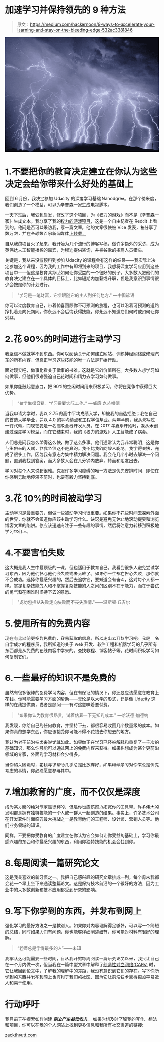 # 加速学习并保持领先的 9 种方法

> 原文：<https://medium.com/hackernoon/9-ways-to-accelerate-your-learning-and-stay-on-the-bleeding-edge-532ac3381846>

![](img/8920ff7843789f8cceddb8eaaedceb8d.png)

# 1.不要把你的教育决定建立在你认为这些决定会给你带来什么好处的基础上

回到 6 月份，我决定参加 Udacity 的深度学习基础 Nanodgree。在那个纳米度，我们创造了一个模型，可以为辛普森一家生成电视脚本。

一天下班后，我受到启发，修改了这个项目，为《权力的游戏》而不是《辛普森一家》生成文本。我分享了我的[权力的游戏项目](https://github.com/zackthoutt/got-book-6)，这是一个自由记者在 Reddit 上看到的。他问是否可以采访我，写一篇文章。他的文章很快被 Vice 发表，被分享了数万次，并在全球数百家新闻媒体[上转载。](https://www.google.com/search?q=zack+thoutt+game+of+thrones&oq=zack+thoutt)

自从我的项目火了起来，我开始为几个流行的博客写稿，做许多额外的采访，成为英伟达人工智能播客的嘉宾，为穆迪提供咨询，并被谷歌的招聘人员猎头。

关键是，我从来没有预料到参加 Udacity 的课程会有这样的结果——我实际上决定参加这个课程，因为我的工作中有即将到来的项目，我想将深度学习应用到这些项目中——但这是教育*实际上*如何让你受益的一个很好的例子。大多数人把他们的教育决定建立在一个具体的目标上，比如短期内加薪或升职，但是我意识到事情很少会按照你的计划进行。

> "学习是一笔财富，它会跟随它的主人到任何地方."
> —中国谚语

你可以过度教育自己，带着惊喜回顾你不可预测的旅程，也可以沿着可预测的道路挣扎着走向死胡同。你永远不会后悔获得技能，你永远不知道它们何时或如何让你受益。

# 2.花 90%的时间进行主动学习

我坚信不做就学不到东西。你可以阅读关于如何建立网站、训练神经网络或修理汽车的所有内容，但真正学习这些技能的唯一方法是开始行动。

面对现实吧，做事比看关于做事的书难。这就是它的价值所在。大多数人想学习如何做事，但他们很难强迫自己花时间和精力去学习如何做事。

如果你能鼓起意志力，把 90%的空闲时间用来积极学习，你将在竞争中获得巨大优势。

> “做学生很容易。学习需要实际工作。”
> —威廉·克劳福德

当我申请大学时，我以 2.75 的高中平均成绩入学，却被我的首选拒绝；我在自己的首选大学毕业，并以 4.0 的平均绩点和工程学位毕业。两年半前，我从未写过一行代码，而现在我是一名高级全栈开发人员。在 2017 年夏季开始时，我从未创建过深度学习模型，而在它结束时，我的《权力的游戏》人工智能成了病毒。

人们总是问我怎么学得这么快，做了这么多事。他们通常认为我非常聪明，这是你与生俱来的天赋，但我坚信这不是真的。我不比我的同龄人聪明。我学得很快，完成了很多工作，因为我有意志力集中精力解决问题。我会花几个小时去解决一个问题，直到我找到答案，而大多数人会在几分钟内放弃，转而和朋友出去。

学习对每个人来说都很难。克服许多学习障碍的唯一方法是优先安排时间，即使在你感到无助地停滞不前时，也要有毅力坚持到底。

# 3.花 10%的时间被动学习

主动学习是最重要的，但做一些被动学习也很重要。如果你不花些时间去探索外面的世界，你就不会知道你应该主动学习什么。诀窍是避免无休止地滚动提要和浏览博客文章的陷阱。你应该迅速专注于一些有趣的事情，然后将注意力转移到积极地学习它们上。

# 4.不要害怕失败

这大概是我人生中最顶级的一课，但也适用于教育自己。我看到很多人避免尝试学习东西，因为他们担心他们会失败或者太难了。如果你一生都在担心失败，那你就不会成功。选择你最感兴趣的，然后去追求它，要知道会有奋斗，这对每个人都一样。掌握复杂技能的人和不掌握复杂技能的人之间的区别不在于能力，而在于尝试的勇气和在困难时坚持下去的意愿。

> "成功包括从失败走向失败而不丧失热情."——温斯顿·丘吉尔

# 5.使用所有的免费内容

现在有比以前更多的免费的、容易获取的信息，所以走出去开始学习吧。我是一名自学成才的程序员，我所知道的关于 web 开发、软件工程和机器学习的几乎所有东西都是从免费的在线内容中学来的。查找教程、博客帖子等。花时间积极学习如何复制它们。

# 6.一些最好的知识不是免费的

虽然有很多很棒的免费学习内容，但在有保证的情况下，你还是应该愿意在教育上花钱。你可能需要学习方面的帮助——无论是以大学的形式，还是像 Udacity 这样的在线提供商，或者是顾问——有时这意味着要付费。

> "如果你认为教育很昂贵，试着估算一下无知的成本."
> —哈沃德·加德纳

我发现，你给自己的任何教育，并坚持下去，都很容易收回几个数量级的成本。如果你真的想学东西，你应该接受你可能不得不花钱去你想去的地方。

我认为对于前沿技术来说尤其如此。如果你正在学习已经被解释和重复了一千次的基础知识，那么你可能可以通过网上的免费内容来获得。如果你想成为某个更前沿领域的专家，外面的学习材料会少得多。

当你陷入困境时，花钱寻求帮助几乎总是比放弃好。如果继续学习对你来说是优先考虑的事情，你必须愿意参与其中。

# 7.增加教育的广度，而不仅仅是深度

成为某方面的绝对专家是很棒的，但是你也应该努力拓宽你的工具带。许多伟大的发明都是拥有独特技能的一个人或一群人一起创造的结果。事实上，许多技术公司在开发软件时面临的最大挑战之一是教育他们的工程师、设计师、营销人员等。他们业务领域的知识。

同样，不要把你受教育的广度建立在你认为它会如何让你受益的基础上，学习你最感兴趣的东西和你最感兴趣的东西，利用你独特技能的机会会找到你。

# 8.每周阅读一篇研究论文

这是我最喜欢的新习惯之一。我把自己感兴趣的研究文章排成一列，每个周末我都会花一个早上坐下来通读整篇论文。这是保持技术前沿的一个很好的方法，因为工业中的大多数创新和技术应用都受到研究的影响。

# 9.写下你学到的东西，并发布到网上

强化学习的最好方法之一是教别人。如果你对内容理解得足够好，可以写一个简短的总结，同时如果人们有问题，你也能够详细阐述细节，你可能对材料有很好的理解。

> “老师总是学得最多的人”——未知

我承认这可能需要一些时间，自从我开始每周阅读一篇研究论文以来，我只让自己在一个月内做一次，但当我在一篇中型文章中解释了[创造性对立网络(CANs)](https://hackernoon.com/what-are-creative-adversarial-networks-cans-bb81d09aa235) 时，它让我回到论文中，了解我的理解中的差距，我没有意识到它们的存在。写下你所学到的东西并发布到网上也有利于我们的社区，因为它让前沿技术变得更加平易近人和易于使用。

# 行动呼吁

我目前正在探索如何创建 ***副业******产生被动收入*** 。如果你想及时了解我的写作、想法和项目，你可以在我的个人网站上找到更多信息和我所有社交渠道的链接:

[zackthoutt.com](https://zackthoutt.com)